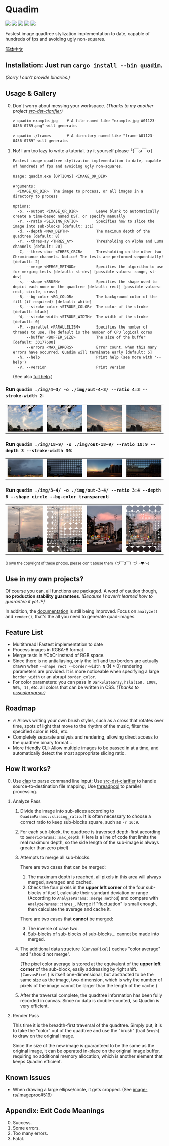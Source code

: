 # Quadim

![](https://img.shields.io/crates/v/quadim)
![](https://img.shields.io/crates/d/quadim)
![](https://img.shields.io/crates/l/quadim)
![](https://img.shields.io/docsrs/quadim)
![](https://img.shields.io/github/stars/eternal-io/quadim?style=social)

Fastest image quadtree stylization implementation to date, capable of hundreds of fps and avoiding ugly non-squares.

[简体中文](./README.zh-Hans.md)

## Installation: Just run **`cargo install --bin quadim`**.

*(Sorry I can't provide binaries.)*

## Usage & Gallery

0. Don't worry about messing your workspace. *(Thanks to my another project [src-dst-clarifier](https:github.com/eternal-io/src-dst-clarifier))*

    ``` shell
    > quadim example.jpg    # A file named like "example.jpg-A01123-0456-0789.png" will generate.

    > quadim ./frames       # A directory named like "frame-A01123-0456-0789" will generate.
    ```

1. No! I am too lazy to write a tutorial, try it yourself please ╰(￣ω￣ｏ)

    ```
    Fastest image quadtree stylization implementation to date, capable of hundreds of fps and avoiding ugly non-squares.

    Usage: quadim.exe [OPTIONS] <IMAGE_OR_DIR>

    Arguments:
      <IMAGE_OR_DIR>  The image to process, or all images in a directory to process

    Options:
      -o, --output <IMAGE_OR_DIR>        Leave blank to automatically create a time-based named DST, or specify manually
      -r, --ratio <SLICING_RATIO>        Specifies how to slice the image into sub-blocks [default: 1:1]
      -d, --depth <MAX_DEPTH>            The maximum depth of the quadtree [default: 8]
      -Y, --thres-ay <THRES_AY>          Thresholding on Alpha and Luma channels [default: 20]
      -C, --thres-cbcr <THRES_CBCR>      Thresholding on the other two Chrominance channels. Notice! The tests are performed sequentially! [default: 2]
          --merge <MERGE_METHOD>         Specifies the algorithm to use for merging tests [default: st-dev] [possible values: range, st-dev]
      -s, --shape <BRUSH>                Specifies the shape used to depict each node on the quadtree [default: rect] [possible values: rect, circle, cross]
      -B, --bg-color <BG_COLOR>          The background color of the fill (if required) [default: white]
      -S, --stroke-color <STROKE_COLOR>  The color of the stroke [default: black]
      -W, --stroke-width <STROKE_WIDTH>  The width of the stroke [default: 0]
      -P, --parallel <PARALLELISM>       Specifies the number of threads to use. The default is the number of CPU logical cores
          --buffer <BUFFER_SIZE>         The size of the buffer [default: 33177600]
          --errors <MAX_ERRORS>          Error count, when this many errors have occurred, Quadim will terminate early [default: 5]
      -h, --help                         Print help (see more with '--help')
      -V, --version                      Print version
    ```

    (See also [full help](./FULL-HELP.md).)

### Run `quadim ./img/4~3/ -o ./img/out-4~3/ --ratio 4:3 --stroke-width 2`:

<table style="table-layout:fixed;width:100%"><tr>
    <td><img src="./img/4~3/cloud-wandering.jpg" /></td>
    <td><img src="./img/out-4~3/cloud-wandering.png" /></td>
    <td><img src="./img/4~3/parallel-flare.jpg" /></td>
    <td><img src="./img/out-4~3/parallel-flare.png" /></td>
</tr></table>

### Run `quadim ./img/18~9/ -o ./img/out-18~9/ --ratio 18:9 --depth 3 --stroke-width 30`:

<table style="table-layout:fixed;width:100%"><tr>
    <td><img src="./img/18~9/dash-over-night.jpg" /></td>
    <td><img src="./img/out-18~9/dash-over-night.png" /></td>
    <td><img src="./img/18~9/transiting.jpg" /></td>
    <td><img src="./img/out-18~9/transiting.png" /></td>
</tr></table>

### Run `quadim ./img/3~4/ -o ./img/out-3~4/ --ratio 3:4 --depth 6 --shape circle --bg-color transparent`:

<table style="table-layout:fixed;width:100%"><tr>
    <td><img src="./img/3~4/falling-rainbow.jpg" /></td>
    <td><img src="./img/out-3~4/falling-rainbow.png" /></td>
    <td><img src="./img/3~4/initial-caps.jpg" /></td>
    <td><img src="./img/out-3~4/initial-caps.png" /></td>
</tr></table>

<sub>(I own the copyright of these photos, please don't abuse them（づ￣3￣）づ╭❤～)</sub>

## Use in my own projects?

Of course you can, all functions are packaged. A word of caution though, **no production stability guarantees**. *(Because I haven't learned how to guarantee it yet :P)*

In addition, the [documentation](https://docs.rs/quadim) is still being improved. Focus on `analyze()` and `render()`, that's the all you need to generate quad-images.

## Feature List

- Multithread! Fastest implementation to date
- Process images in RGBA-8 format.
- Merge tests in YCbCr instead of RGB space.
- Since there is no antialiasing, only the left and top borders are actually drawn when `--shape rect --border-width N` (N > 0) rendering parameters are provided. It is more noticeable when specifying a large `border_width` or an abrupt `border_color`.
- For color parameters: you can pass in `DarkSlateGray`, `hsla(168, 100%, 50%, 1)`, etc. all colors that can be written in CSS. *(Thanks to [csscolorparser](https://github.com/mazznoer/csscolorparser-rs))*

## Roadmap

- 🔥 Allows writing your own brush styles, such as a cross that rotates over time, spots of light that move to the rhythm of the music, filter the specified color in HSL, etc.
- Completely separate analysis and rendering, allowing direct access to the quadtree binary format...
- More friendly CLI: Allow multiple images to be passed in at a time, and automatically detect the most appropriate slicing ratio.

## How it works?

0. Use [clap](https://github.com/clap-rs/clap) to parse command line input; Use [src-dst-clarifier](https:github.com/eternal-io/src-dst-clarifier) to handle source-to-destination file mapping; Use [threadpool](https://github.com/rust-threadpool/rust-threadpool) to parallel processing.

1. Analyze Pass

    1. Divide the image into sub-slices according to `QuadimParams::slicing_ratio`. It is often necessary to choose a correct ratio to keep sub-blocks square, such as `-r 16:9`.

    2. For each sub-block, the quadtree is traversed depth-first according to `GenericParams::max_depth`. (Here is a line of code that limits the real maximum depth, so the side length of the sub-image is always greater than zero pixel)

    3. Attempts to merge all sub-blocks.

        There are two cases that can be merged:

        1. The maximum depth is reached, all pixels in this area will always merged, averaged and cached.
        2. Check the four pixels in the **upper left corner** of the four sub-blocks of itself, calculate their standard deviation or range (According to `AnalyzeParams::merge_method`) and compare with `AnalyzeParams::thres_`. Merge if "fluctuation" is small enough, then calculate the average and cache it.

        There are two cases that **cannot** be merged:

        3. The inverse of case two.
        4. Sub-blocks of sub-blocks of sub-blocks... cannot be made into merged.

    4. The additional data structure `[CanvasPixel]` caches "color average" and "should not merge".

        (The pixel color average is stored at the equivalent of the **upper left corner** of the sub-block, easily addressing by right shift. `[CanvasPixel]` is itself one-dimensional, but abstracted to be the same size as the image, two-dimension, which is why the number of pixels of the image cannot be larger than the length of the cache.)

    5. After the traversal complete, the quadtree information has been fully recorded in canvas. Since no data is double-counted, so Quadim is very efficient.

2. Render Pass

    This time it is the breadth-first traversal of the quadtree. Simply put, it is to take the "color" out of the quadtree and use the "brush" (trait `Brush`) to draw on the original image.

    Since the size of the new image is guaranteed to be the same as the original image, it can be operated in-place on the original image buffer, requiring no additional memory allocation, which is another element that keeps Quadim efficient.

## Known Issues

- When drawing a large ellipse/circle, it gets cropped. (See [image-rs/imageproc#519](https://github.com/image-rs/imageproc/issues/519))

## Appendix: Exit Code Meanings

0. Success.
1. Some errors.
2. Too many errors.
3. Fatal.
